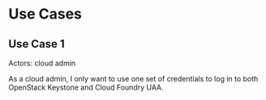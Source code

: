 Use Cases
=========

Use Case 1
----------

Actors: cloud admin

As a cloud admin, I only want to use one set of credentials to log in to both OpenStack Keystone and Cloud Foundry UAA.
